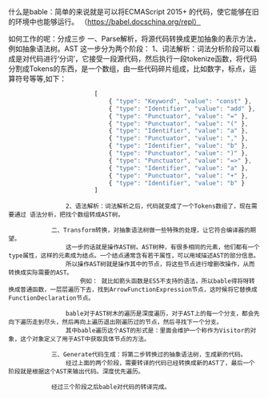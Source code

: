 什么是bable：简单的来说就是可以将ECMAScript 2015+ 的代码，使它能够在旧的环境中也能够运行。 （https://babel.docschina.org/repl）

如何工作的呢：分成三步 
                一、Parse解析，将源代码转换成更加抽象的表示方法，例如抽象语法树。AST
                    这一步分为两个阶段：
                    1、词法解析：词法分析阶段可以看成是对代码进行‘分词’，它接受一段源代码，然后执行一段tokenize函数，将代码分割成Tokens的东西，是一个数组，由一些代码碎片组成，比如数字，标点，运算符号等等,如下：
                      
```javascript
                        [
                            { "type": "Keyword", "value": "const" },
                            { "type": "Identifier", "value": "add" },
                            { "type": "Punctuator", "value": "=" },
                            { "type": "Punctuator", "value": "(" },
                            { "type": "Identifier", "value": "a" },
                            { "type": "Punctuator", "value": "," },
                            { "type": "Identifier", "value": "b" },
                            { "type": "Punctuator", "value": ")" },
                            { "type": "Punctuator", "value": "=>" },
                            { "type": "Identifier", "value": "a" },
                            { "type": "Punctuator", "value": "+" },
                            { "type": "Identifier", "value": "b" }
                        ]
```

                    2、语法解析：词法解析之后，代码就变成了一个Tokens数组了，现在需要通过 语法分析，把找个数组转成AST树。

                二、Transform转换，对抽象语法树做一些特殊的处理，让它符合编译器的期望。
                    这一步的话就是操作AST树。AST树种，有很多相同的元素，他们都有一个type属性，这样的元素成为结点。一个结点通常含有若干属性，可以用域描述AST的部分信息。
                    所以操作AST树就是操作其中的节点，将这些节点进行增删改操作，从而转换成实际需要的AST。
                        例如： 就比如箭头函数是ES5不支持的语法，所以bable得将呀转换成普通函数，一层层遍历下去，找到ArrowFunctionExpression节点，这时候将它替换成FunctionDeclaration节点。

                    bable对于AST树木的遍历是深度遍历，对于AST上的每一个分支，都会先向下遍历走到尽头，然后再向上遍历退出刚遍历过的节点，然后寻找下一个分支。
                    其中bable遍历这个AST的形式是：里面会维护一个称作为Visitor的对象，这个对象定义了用于AST中获取具体节点的方法。

                三、Generate代码生成：将第二步转换过的抽象语法树，生成新的代码。
                    经过上面的两个阶段，需要转译的代码已经转换成新的AST了，最后一个阶段就是根据这个AST来输出代码。深度优先遍历。

                经过三个阶段之后bable对代码的转译完成。

